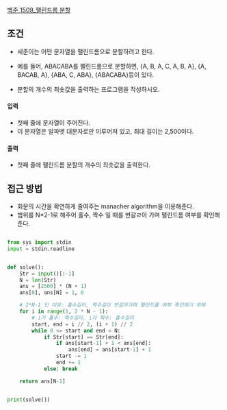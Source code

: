 
[백준 1509_팰린드롬 분할](https://www.acmicpc.net/problem/1509)



## 조건

- 세준이는 어떤 문자열을 팰린드롬으로 분할하려고 한다.
- 예를 들어, ABACABA를 팰린드롬으로 분할하면, {A, B, A, C, A, B, A}, {A, BACAB, A}, {ABA, C, ABA}, {ABACABA}등이 있다.

- 분할의 개수의 최솟값을 출력하는 프로그램을 작성하시오.


#### 입력

- 첫째 줄에 문자열이 주어진다. 
- 이 문자열은 알파벳 대문자로만 이루어져 있고, 최대 길이는 2,500이다.


#### 출력

- 첫째 줄에 팰린드롬 분할의 개수의 최솟값을 출력한다.



## 접근 방법

- 회문의 시간을 확연하게 줄여주는 manacher algorithm을 이용해준다.
- 범위를 N*2-1로 해주어 홀수, 짝수 일 때를 번갈ㄹ아 가며 팰린드롬 여부를 확인해준다.


```python

from sys import stdin
input = stdin.readline


def solve():
    Str = input()[:-1]
    N = len(Str)
    ans = [2500] * (N + 1)
    ans[0], ans[N] = 1, 0

    # 2*N-1 인 이유: 홀수길이, 짝수길이 번갈아가며 팰린드롬 여부 확인하기 위해
    for i in range(1, 2 * N - 1):
        # i가 홀수: 짝수길이, i가 짝수: 홀수길이
        start, end = i // 2, (i + 1) // 2
        while 0 <= start and end < N:
            if Str[start] == Str[end]:
                if ans[start-1] + 1 < ans[end]:
                    ans[end] = ans[start-1] + 1
                start -= 1
                end += 1
            else: break

    return ans[N-1]


print(solve())

```

